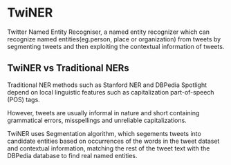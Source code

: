 # TwiNER
Twitter Named Entity Recogniser, a named entity recognizer which can recognize named entities(eg.person, place or organization) from tweets by segmenting tweets and then exploiting the contextual information of tweets.

## TwiNER vs Traditional NERs 
Traditional NER methods such as Stanford NER and DBPedia Spotlight depend on local linguistic features such as
capitalization part-of-speech (POS) tags.

However, tweets are usually informal in nature and short containing grammatical errors, misspellings and unreliable capitalizations.

TwiNER uses Segmentation algorithm, which segements tweets into candidate entities based on occurrences of the words in the tweet dataset and contextual information, matching the rest of the tweet text with the DBPedia database to find real named entities.

